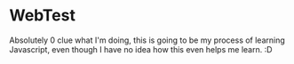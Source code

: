 # WebTest

Absolutely 0 clue what I'm doing, this is going to be my process of learning Javascript, even though I have no idea how this even helps me learn. :D
